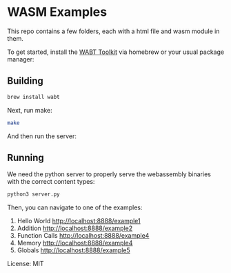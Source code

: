 # WASM Examples

This repo contains a few folders, each with a html file and wasm module in them.

To get started, install the [WABT Toolkit](https://github.com/WebAssembly/wabt) via homebrew or your usual package manager:

## Building
```bash
brew install wabt
```

Next, run make:

```bash
make
```

And then run the server:

## Running

We need the python server to properly serve the webassembly binaries with the correct content types:

```bash
python3 server.py
```

Then, you can navigate to one of the examples:

1. Hello World [http://localhost:8888/example1](http://localhost:8888/example1)
2. Addition [http://localhost:8888/example2](http://localhost:8888/example2)
3. Function Calls [http://localhost:8888/example4](http://localhost:8888/example4)
4. Memory [http://localhost:8888/example4](http://localhost:8888/example4)
5. Globals [http://localhost:8888/example5](http://localhost:8888/example5)

License: MIT
